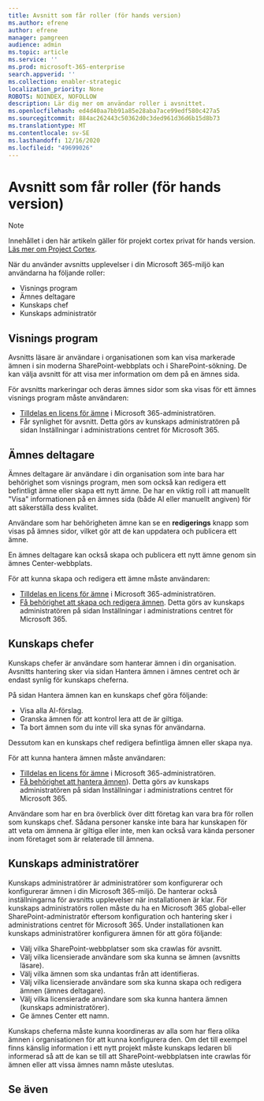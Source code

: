 ```yaml
---
title: Avsnitt som får roller (för hands version)
ms.author: efrene
author: efrene
manager: pamgreen
audience: admin
ms.topic: article
ms.service: ''
ms.prod: microsoft-365-enterprise
search.appverid: ''
ms.collection: enabler-strategic
localization_priority: None
ROBOTS: NOINDEX, NOFOLLOW
description: Lär dig mer om användar roller i avsnittet.
ms.openlocfilehash: ed4d40aa7bb91a85e28aba7ace99edf580c427a5
ms.sourcegitcommit: 884ac262443c50362d0c3ded961d36d6b15d8b73
ms.translationtype: MT
ms.contentlocale: sv-SE
ms.lasthandoff: 12/16/2020
ms.locfileid: "49699026"
---
```

# <a name="topic-experiences-roles-preview"></a>Avsnitt som får roller (för hands version)

> [!Note] 
> Innehållet i den här artikeln gäller för projekt cortex privat för hands version. [Läs mer om Project Cortex](https://aka.ms/projectcortex).


När du använder avsnitts upplevelser i din Microsoft 365-miljö kan användarna ha följande roller:
-   Visnings program
-   Ämnes deltagare
-   Kunskaps chef
-   Kunskaps administratör

## <a name="topic-viewer"></a>Visnings program

Avsnitts läsare är användare i organisationen som kan visa markerade ämnen i sin moderna SharePoint-webbplats och i SharePoint-sökning. De kan välja avsnitt för att visa mer information om dem på en ämnes sida. 

För avsnitts markeringar och deras ämnes sidor som ska visas för ett ämnes visnings program måste användaren:
-   [Tilldelas en licens för ämne](https://docs.microsoft.com/microsoft-365/knowledge/set-up-topic-experiences#assign-licenses) i Microsoft 365-administratören.
-   Får synlighet för avsnitt. Detta görs av kunskaps administratören på sidan Inställningar i administrations centret för Microsoft 365.


## <a name="topic-contributors"></a>Ämnes deltagare

Ämnes deltagare är användare i din organisation som inte bara har behörighet som visnings program, men som också kan redigera ett befintligt ämne eller skapa ett nytt ämne. De har en viktig roll i att manuellt "Visa" informationen på en ämnes sida (både AI eller manuellt angiven) för att säkerställa dess kvalitet.

Användare som har behörigheten ämne kan se en **redigerings** knapp som visas på ämnes sidor, vilket gör att de kan uppdatera och publicera ett ämne.

En ämnes deltagare kan också skapa och publicera ett nytt ämne genom sin ämnes Center-webbplats.

För att kunna skapa och redigera ett ämne måste användaren:

-   [Tilldelas en licens för ämne](https://docs.microsoft.com/microsoft-365/knowledge/set-up-topic-experiences#assign-licenses) i Microsoft 365-administratören.
-   [Få behörighet att skapa och redigera ämnen](https://docs.microsoft.com/microsoft-365/knowledge/topic-experiences-user-permissions#change-who-has-permissions-to-do-tasks-on-the-topic-center). Detta görs av kunskaps administratören på sidan Inställningar i administrations centret för Microsoft 365.

## <a name="knowledge-managers"></a>Kunskaps chefer

Kunskaps chefer är användare som hanterar ämnen i din organisation.  Avsnitts hantering sker via sidan Hantera ämnen i ämnes centret och är endast synlig för kunskaps cheferna.

På sidan Hantera ämnen kan en kunskaps chef göra följande:
-   Visa alla AI-förslag.
-   Granska ämnen för att kontrol lera att de är giltiga.
-   Ta bort ämnen som du inte vill ska synas för användarna.


Dessutom kan en kunskaps chef redigera befintliga ämnen eller skapa nya.

För att kunna hantera ämnen måste användaren:
-   [Tilldelas en licens för ämne](https://docs.microsoft.com/microsoft-365/knowledge/set-up-topic-experiences#assign-licenses) i Microsoft 365-administratören.
-   [Få behörighet att hantera ämnen](https://docs.microsoft.com/microsoft-365/knowledge/topic-experiences-user-permissions#change-who-has-permissions-to-do-tasks-on-the-topic-center)). Detta görs av kunskaps administratören på sidan Inställningar i administrations centret för Microsoft 365.

Användare som har en bra överblick över ditt företag kan vara bra för rollen som kunskaps chef. Sådana personer kanske inte bara har kunskapen för att veta om ämnena är giltiga eller inte, men kan också vara kända personer inom företaget som är relaterade till ämnena.


## <a name="knowledge-admins"></a>Kunskaps administratörer

Kunskaps administratörer är administratörer som konfigurerar och konfigurerar ämnen i din Microsoft 365-miljö. De hanterar också inställningarna för avsnitts upplevelser när installationen är klar. För kunskaps administratörs rollen måste du ha en Microsoft 365 global-eller SharePoint-administratör eftersom konfiguration och hantering sker i administrations centret för Microsoft 365.
Under installationen kan kunskaps administratörer konfigurera ämnen för att göra följande:

-   Välj vilka SharePoint-webbplatser som ska crawlas för avsnitt.
-   Välj vilka licensierade användare som ska kunna se ämnen (avsnitts läsare).
-   Välj vilka ämnen som ska undantas från att identifieras.
-   Välj vilka licensierade användare som ska kunna skapa och redigera ämnen (ämnes deltagare).
-   Välj vilka licensierade användare som ska kunna hantera ämnen (kunskaps administratörer).
-   Ge ämnes Center ett namn.

Kunskaps cheferna måste kunna koordineras av alla som har flera olika ämnen i organisationen för att kunna konfigurera den. Om det till exempel finns känslig information i ett nytt projekt måste kunskaps ledaren bli informerad så att de kan se till att SharePoint-webbplatsen inte crawlas för ämnen eller att vissa ämnes namn måste uteslutas.


## <a name="see-also"></a>Se även

